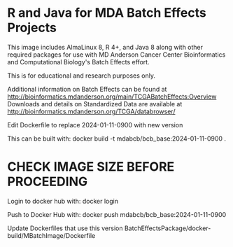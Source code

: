 # R and Java for MDA Batch Effects Projects

This image includes AlmaLinux 8, R 4+, and Java 8 along with other required packages for use with MD Anderson Cancer Center Bioinformatics and Computational Biology's Batch Effects effort.

This is for educational and research purposes only. 

Additional information on Batch Effects can be found at http://bioinformatics.mdanderson.org/main/TCGABatchEffects:Overview
Downloads and details on Standardized Data are available at http://bioinformatics.mdanderson.org/TCGA/databrowser/

Edit Dockerfile to replace 2024-01-11-0900 with new version

This can be built with: 
docker build -t mdabcb/bcb_base:2024-01-11-0900 .

# CHECK IMAGE SIZE BEFORE PROCEEDING

Login to docker hub with: 
docker login

Push to Docker Hub with: 
docker push mdabcb/bcb_base:2024-01-11-0900

Update Dockerfiles that use this version
BatchEffectsPackage/docker-build/MBatchImage/Dockerfile



